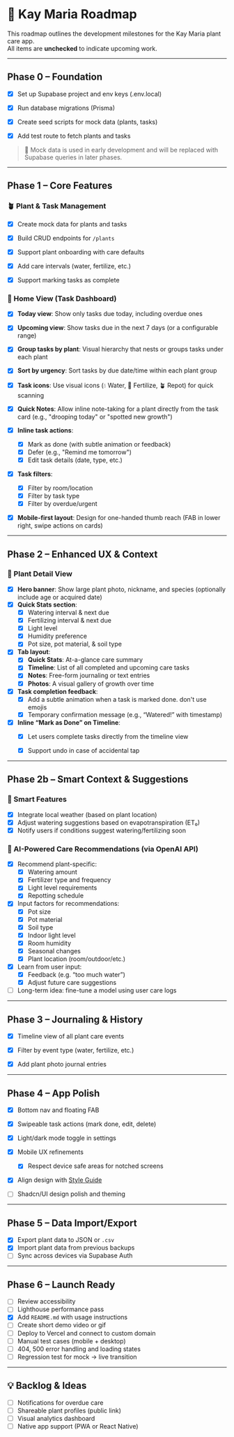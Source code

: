 # 🌱 Kay Maria Roadmap

This roadmap outlines the development milestones for the Kay Maria plant care app.  
All items are **unchecked** to indicate upcoming work.

---

## Phase 0 – Foundation

 - [x] Set up Supabase project and env keys (.env.local)
 - [x] Run database migrations (Prisma)
 - [x] Create seed scripts for mock data (plants, tasks)
 - [x] Add test route to fetch plants and tasks


> 🔧 Mock data is used in early development and will be replaced with Supabase queries in later phases.


---

## Phase 1 – Core Features

### 🪴 Plant & Task Management

- [x] Create mock data for plants and tasks

- [x] Build CRUD endpoints for `/plants`
- [x] Support plant onboarding with care defaults
- [x] Add care intervals (water, fertilize, etc.)
- [x] Support marking tasks as complete

### 📅 Home View (Task Dashboard)

- [x] **Today view**: Show only tasks due today, including overdue ones
- [x] **Upcoming view**: Show tasks due in the next 7 days (or a configurable range)
- [x] **Group tasks by plant**: Visual hierarchy that nests or groups tasks under each plant
- [x] **Sort by urgency**: Sort tasks by due date/time within each plant group
- [x] **Task icons**: Use visual icons (💧 Water, 🌱 Fertilize, 🪴 Repot) for quick scanning
- [x] **Quick Notes**: Allow inline note-taking for a plant directly from the task card (e.g., "drooping today" or "spotted new growth")
- [x] **Inline task actions**:
  - [x] Mark as done (with subtle animation or feedback)
  - [x] Defer (e.g., "Remind me tomorrow")
  - [x] Edit task details (date, type, etc.)
- [x] **Task filters**:
  - [x] Filter by room/location
  - [x] Filter by task type
  - [x] Filter by overdue/urgent
- [x] **Mobile-first layout**: Design for one-handed thumb reach (FAB in lower right, swipe actions on cards)


---

## Phase 2 – Enhanced UX & Context

### 🌿 Plant Detail View

- [x] **Hero banner**: Show large plant photo, nickname, and species (optionally include age or acquired date)
- [x] **Quick Stats section**:
  - [x] Watering interval & next due
  - [x] Fertilizing interval & next due
  - [x] Light level
  - [x] Humidity preference
  - [x] Pot size, pot material,  & soil type
- [x] **Tab layout**:
  - [x] **Quick Stats**: At-a-glance care summary
  - [x] **Timeline**: List of all completed and upcoming care tasks
  - [x] **Notes**: Free-form journaling or text entries
  - [x] **Photos**: A visual gallery of growth over time
- [x] **Task completion feedback**:
  - [x] Add a subtle animation when a task is marked done. don't use emojis
  - [x] Temporary confirmation message (e.g., “Watered!” with timestamp)
- [x] **Inline “Mark as Done” on Timeline**:
  - [x] Let users complete tasks directly from the timeline view
  - [x] Support undo in case of accidental tap



---

## Phase 2b – Smart Context & Suggestions

### 🧠 Smart Features

- [x] Integrate local weather (based on plant location)
- [x] Adjust watering suggestions based on evapotranspiration (ET₀)
- [x] Notify users if conditions suggest watering/fertilizing soon

### 🌿 AI-Powered Care Recommendations (via OpenAI API)

- [x] Recommend plant-specific:
  - [x] Watering amount
  - [x] Fertilizer type and frequency
  - [x] Light level requirements
  - [x] Repotting schedule
- [x] Input factors for recommendations:
  - [x] Pot size
  - [x] Pot material
  - [x] Soil type
  - [x] Indoor light level
  - [x] Room humidity
  - [x] Seasonal changes
  - [x] Plant location (room/outdoor/etc.)
- [x] Learn from user input:
  - [x] Feedback (e.g. “too much water”)
  - [x] Adjust future care suggestions
- [ ] Long-term idea: fine-tune a model using user care logs

---

## Phase 3 – Journaling & History

- [x] Timeline view of all plant care events
- [x] Filter by event type (water, fertilize, etc.)
- [x] Add plant photo journal entries


---

## Phase 4 – App Polish

- [x] Bottom nav and floating FAB
 - [x] Swipeable task actions (mark done, edit, delete)

- [x] Light/dark mode toggle in settings
 - [x] Mobile UX refinements
   - [x] Respect device safe areas for notched screens

 - [x] Align design with [Style Guide](./style-guide/page.tsx)

- [ ] Shadcn/UI design polish and theming

---

## Phase 5 – Data Import/Export

- [x] Export plant data to JSON or `.csv`
- [x] Import plant data from previous backups
- [ ] Sync across devices via Supabase Auth

---

## Phase 6 – Launch Ready

- [ ] Review accessibility
- [ ] Lighthouse performance pass
- [x] Add `README.md` with usage instructions
- [ ] Create short demo video or gif
- [ ] Deploy to Vercel and connect to custom domain
- [ ] Manual test cases (mobile + desktop)
- [ ] 404, 500 error handling and loading states
- [ ] Regression test for mock → live transition

---

## 💡 Backlog & Ideas

- [ ] Notifications for overdue care
- [ ] Shareable plant profiles (public link)
- [ ] Visual analytics dashboard
- [ ] Native app support (PWA or React Native)
